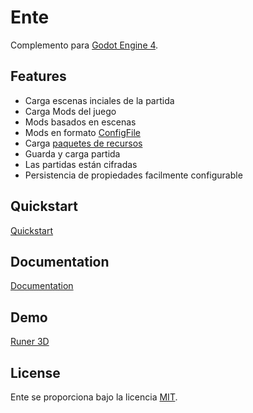 # Ente

Complemento para [Godot Engine 4](https://godotengine.org/).

## Features

- Carga escenas inciales de la partida
- Carga Mods del juego
- Mods basados en escenas
- Mods en formato [ConfigFile](./addons/ente/schema/mod.cfg)
- Carga [paquetes de recursos](https://docs.godotengine.org/en/stable/tutorials/export/exporting_pcks.html#overview-of-pck-files)
- Guarda y carga partida
- Las partidas están cifradas
- Persistencia de propiedades facilmente configurable

## Quickstart
[Quickstart](./docs/quickstart.md)

## Documentation

[Documentation](./docs/index.md)

## Demo

[Runer 3D](https://github.com/adrianlegui/runner_3d)

## License

Ente se proporciona bajo la licencia [MIT](./addons/ente/LICENSE).
